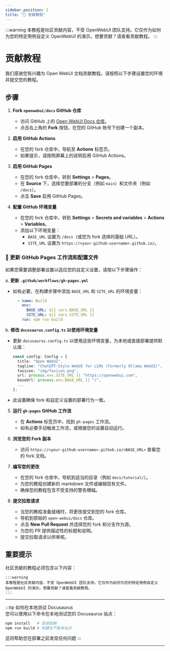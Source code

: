 ```yaml
---
sidebar_position: 2
title: "🤝 贡献教程"
---
```


:::warning
本教程是社区贡献内容，不受 OpenWebUI 团队支持。它仅作为如何为您的特定用例自定义 OpenWebUI 的演示。想要贡献？请查看贡献教程。
:::

# 贡献教程

我们感谢您有兴趣为 Open WebUI 文档贡献教程。请按照以下步骤设置您的环境并提交您的教程。

## 步骤

1. **Fork `openwebui/docs` GitHub 仓库**

   - 访问 GitHub 上的 [Open WebUI Docs 仓库](https://github.com/open-webui/docs)。
   - 点击右上角的 **Fork** 按钮，在您的 GitHub 账号下创建一个副本。

2. **启用 GitHub Actions**

   - 在您的 fork 仓库中，导航至 **Actions** 标签页。
   - 如果提示，请按照屏幕上的说明启用 GitHub Actions。

3. **启用 GitHub Pages**

   - 在您的 fork 仓库中，转到 **Settings** > **Pages**。
   - 在 **Source** 下，选择您要部署的分支（例如 `main`）和文件夹（例如 `/docs`）。
   - 点击 **Save** 启用 GitHub Pages。

4. **配置 GitHub 环境变量**

   - 在您的 fork 仓库中，转到 **Settings** > **Secrets and variables** > **Actions** > **Variables**。
   - 添加以下环境变量：
     - `BASE_URL` 设置为 `/docs`（或您为 fork 选择的基础 URL）。
     - `SITE_URL` 设置为 `https://<your-github-username>.github.io/`。

### 📝 更新 GitHub Pages 工作流和配置文件

如果您需要调整部署设置以适应您的自定义设置，请按以下步骤操作：

a. **更新 `.github/workflows/gh-pages.yml`**

- 如有必要，在构建步骤中添加 `BASE_URL` 和 `SITE_URL` 的环境变量：

     ```yaml
       - name: Build
         env:
           BASE_URL: ${{ vars.BASE_URL }}
           SITE_URL: ${{ vars.SITE_URL }}
         run: npm run build
     ```

b. **修改 `docusaurus.config.ts` 以使用环境变量**

- 更新 `docusaurus.config.ts` 以使用这些环境变量，为本地或直接部署提供默认值：

     ```typescript
     const config: Config = {
       title: "Open WebUI",
       tagline: "ChatGPT-Style WebUI for LLMs (Formerly Ollama WebUI)",
       favicon: "img/favicon.png",
       url: process.env.SITE_URL || "https://openwebui.com",
       baseUrl: process.env.BASE_URL || "/",
       ...
     };
     ```

- 此设置确保 fork 和自定义设置的部署行为一致。

5. **运行 `gh-pages` GitHub 工作流**

   - 在 **Actions** 标签页中，找到 `gh-pages` 工作流。
   - 如有必要手动触发工作流，或根据您的设置自动运行。

6. **浏览您的 Fork 副本**

   - 访问 `https://<your-github-username>.github.io/<BASE_URL>` 查看您的 fork 文档。

7. **编写您的更改**

   - 在您的 fork 仓库中，导航到适当的目录（例如 `docs/tutorial/`）。
   - 为您的教程创建新的 markdown 文件或编辑现有文件。
   - 确保您的教程包含不受支持的警告横幅。

8. **提交拉取请求**

   - 当您的教程准备就绪时，将更改提交到您的 fork 仓库。
   - 导航到原始的 `open-webui/docs` 仓库。
   - 点击 **New Pull Request** 并选择您的 fork 和分支作为源。
   - 为您的 PR 提供描述性的标题和说明。
   - 提交拉取请求以供审核。

## 重要提示

社区贡献的教程必须包含以下内容：

```
:::warning
本教程是社区贡献内容，不受 OpenWebUI 团队支持。它仅作为如何为您的特定用例自定义 OpenWebUI 的演示。想要贡献？请查看贡献教程。
:::
```

---

:::tip 如何在本地测试 Docusaurus  
您可以使用以下命令在本地测试您的 Docusaurus 站点：

```bash
npm install   # 安装依赖
npm run build # 构建生产版本站点
```

这将帮助您在部署之前发现任何问题
:::

---
